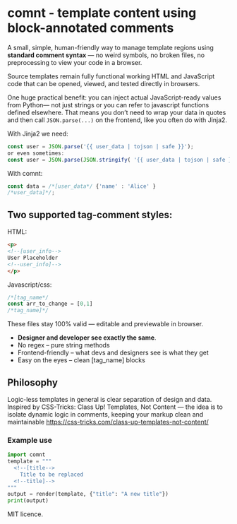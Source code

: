 # comnt - template content using block-annotated comments

A small, simple, human-friendly way to manage template regions using 
**standard comment syntax** — no weird symbols, no broken files, no preprocessing 
to view your code in a browser.

Source templates remain fully functional working HTML and JavaScript code that can be 
opened, viewed, and tested directly in browsers. 

One huge practical benefit: you can inject actual JavaScript-ready values from Python—
not just strings or you can refer to javascript functions defined elsewhere. 
That means you don’t need to wrap your data in quotes and then call 
`JSON.parse(...)` on the frontend, like you often do with Jinja2.

With Jinja2 we need:
```js
const user = JSON.parse('{{ user_data | tojson | safe }}');
or even sometimes:
const user = JSON.parse(JSON.stringify( '{{ user_data | tojson | safe }}'));
```
With comnt:
```js
const data = /*[user_data*/ {'name' : 'Alice' }
/*user_data]*/;
```

## Two supported tag-comment styles:
 HTML:
```html
<p>
<!--[user_info-->
User Placeholder
<!--user_info]-->
</p>
```
Javascript/css:
```javascript
/*[tag_name*/
const arr_to_change = [0,1]
/*tag_name]*/
```

These files stay 100% valid — editable and previewable in browser.

* **Designer and developer see exactly the same**.
* No regex – pure string methods
* Frontend-friendly – what devs and designers see is what they get
* Easy on the eyes – clean [tag_name] blocks


## Philosophy
Logic-less templates in general is clear separation of design and data.<br>
Inspired by CSS-Tricks: Class Up! Templates, Not Content — the idea is to isolate dynamic logic in comments, keeping your markup clean and maintainable
https://css-tricks.com/class-up-templates-not-content/

### Example use
```py
import comnt
template = """
  <!--[title-->
    Title to be replaced
  <!--title]-->
"""
output = render(template, {"title": "A new title"})
print(output)
```

MIT licence.
